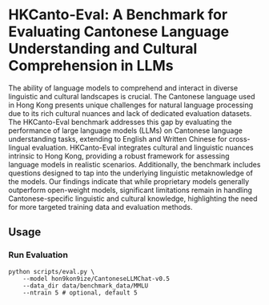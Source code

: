 # HKCanto-Eval: A Benchmark for Evaluating Cantonese Language Understanding and Cultural Comprehension in LLMs

The ability of language models to comprehend and interact in diverse linguistic and cultural landscapes is crucial. The Cantonese language used in Hong Kong presents unique challenges for natural language processing due to its rich cultural nuances and lack of dedicated evaluation datasets. The HKCanto-Eval benchmark addresses this gap by evaluating the performance of large language models (LLMs) on Cantonese language understanding tasks, extending to English and Written Chinese for cross-lingual evaluation. HKCanto-Eval integrates cultural and linguistic nuances intrinsic to Hong Kong, providing a robust framework for assessing language models in realistic scenarios. Additionally, the benchmark includes questions designed to tap into the underlying linguistic metaknowledge of the models. Our findings indicate that while proprietary models generally outperform open-weight models, significant limitations remain in handling Cantonese-specific linguistic and cultural knowledge, highlighting the need for more targeted training data and evaluation methods.

## Usage

### Run Evaluation

```
python scripts/eval.py \
    --model hon9kon9ize/CantoneseLLMChat-v0.5
    --data_dir data/benchmark_data/MMLU
    --ntrain 5 # optional, default 5
```
